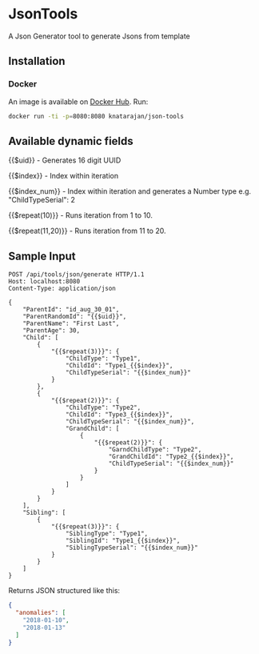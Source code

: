 # JsonTools

A Json Generator tool to generate Jsons from template

## Installation

### Docker

An image is available on [Docker Hub](https://hub.docker.com/r/knatarajan/json-tools/). Run:

```sh
docker run -ti -p=8080:8080 knatarajan/json-tools
```

## Available dynamic fields

{{$uid}} - Generates 16 digit UUID

{{$index}} - Index within iteration 

{{$index_num}} - Index within iteration and generates a Number type e.g. "ChildTypeSerial": 2

{{$repeat(10)}} - Runs iteration from 1 to 10.

{{$repeat(11,20)}} - Runs iteration from 11 to 20.

## Sample Input

```http
POST /api/tools/json/generate HTTP/1.1
Host: localhost:8080
Content-Type: application/json

{
    "ParentId": "id_aug_30_01",
    "ParentRandomId": "{{$uid}}",
    "ParentName": "First Last",
    "ParentAge": 30,
    "Child": [
        {
            "{{$repeat(3)}}": {
                "ChildType": "Type1",
                "ChildId": "Type1_{{$index}}",
                "ChildTypeSerial": "{{$index_num}}"
            }
        },
        {
            "{{$repeat(2)}}": {
                "ChildType": "Type2",
                "ChildId": "Type3_{{$index}}",
                "ChildTypeSerial": "{{$index_num}}",
                "GrandChild": [
                    {
                        "{{$repeat(2)}}": {
                            "GarndChildType": "Type2",
                            "GrandChildId": "Type2_{{$index}}",
                            "ChildTypeSerial": "{{$index_num}}"
                        }
                    }
                ]
            }
        }
    ],
    "Sibling": [
        {
            "{{$repeat(3)}}": {
                "SiblingType": "Type1",
                "SiblingId": "Type1_{{$index}}",
                "SiblingTypeSerial": "{{$index_num}}"
            }
        }
    ]
}
```

Returns JSON structured like this:

```json
{
  "anomalies": [
    "2018-01-10",
    "2018-01-13"
  ]
}
```

